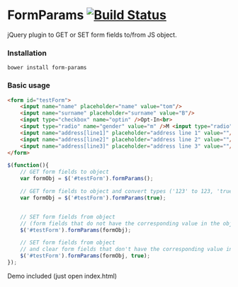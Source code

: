 # FormParams [![Build Status](https://drone.io/github.com/tborychowski/formparams/status.png)](https://drone.io/github.com/tborychowski/formparams/latest)

jQuery plugin to GET or SET form fields to/from JS object.

### Installation
    bower install form-params

### Basic usage

```html
<form id="testForm">
	<input name="name" placeholder="name" value="tom"/>
	<input name="surname" placeholder="surname" value="B"/>
	<input type="checkbox" name="optin" />Opt-In<br>
	<input type="radio" name="gender" value="m" />M <input type="radio" name="gender" value="f" />F<br>
	<input name="address[line1]" placeholder="address line 1" value=""/>
	<input name="address[line2]" placeholder="address line 2" value=""/>
	<input name="address[line3]" placeholder="address line 3" value=""/>
</form>
```


```javascript
$(function(){
	// GET form fields to object
	var formObj = $('#testForm').formParams();

	// GET form fields to object and convert types ('123' to 123, 'true' to true)
	var formObj = $('#testForm').formParams(true);


	// SET form fields from object
	// (form fields that do not have the corresponding value in the object are left unchanged):
	$('#testForm').formParams(formObj);

	// SET form fields from object
	// and clear form fields that don't have the corresponding value in the object
	$('#testForm').formParams(formObj, true);
});
```

Demo included (just open index.html)
